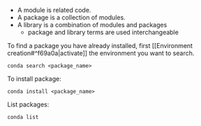 - A module is related code.
- A package is a collection of modules.
- A library is a combination of modules and packages
	- package and library terms are used interchangeable


To find a package you have already installed, first [[Environment creation#^f69a0a|activate]] the environment you want to search.
```Conda
conda search <package_name>
```

To install package:
```Conda
conda install <package_name>
```

List packages:
```Conda
conda list
```
